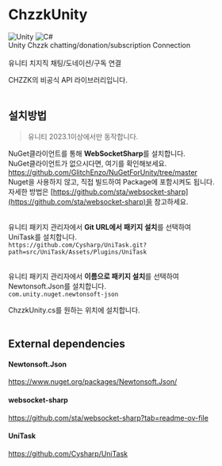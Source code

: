 # ChzzkUnity
![Unity](https://img.shields.io/badge/Unity-100000?style=for-the-badge&logo=unity&logoColor=white)
![C#](https://img.shields.io/badge/C%23-239120?style=for-the-badge&logo=c-sharp&logoColor=white)
<br>
Unity Chzzk chatting/donation/subscription Connection<br><br>
유니티 치지직 채팅/도네이션/구독 연결<br>

CHZZK의 비공식 API 라이브러리입니다.<br><br>

## 설치방법
> 유니티 2023.1이상에서만 동작합니다.

NuGet클라이언트를 통해 <b>WebSocketSharp</b>를 설치합니다.<br>
NuGet클라이언트가 없으시다면, 여기를 확인해보세요.<br>
     https://github.com/GlitchEnzo/NuGetForUnity/tree/master<br>
Nuget을 사용하지 않고, 직접 빌드하여 Package에 포함시켜도 됩니다.<br>
자세한 방법은 [https://github.com/sta/websocket-sharp](https://github.com/sta/websocket-sharp)을 참고하세요.<br><br>
     
유니티 패키지 관리자에서 <b>Git URL에서 패키지 설치</b>를 선택하여<br>
UniTask를 설치합니다.<br>
```https://github.com/Cysharp/UniTask.git?path=src/UniTask/Assets/Plugins/UniTask```<br><br>

유니티 패키지 관리자에서 <b>이름으로 패키지 설치</b>를 선택하여<br>
Newtonsoft.Json를 설치합니다.<br>
```com.unity.nuget.newtonsoft-json```

ChzzkUnity.cs를 원하는 위치에 설치합니다.<br><br>

## External dependencies
#### Newtonsoft.Json
https://www.nuget.org/packages/Newtonsoft.Json/<br>
#### websocket-sharp
https://github.com/sta/websocket-sharp?tab=readme-ov-file<br>
#### UniTask
https://github.com/Cysharp/UniTask
 
 
